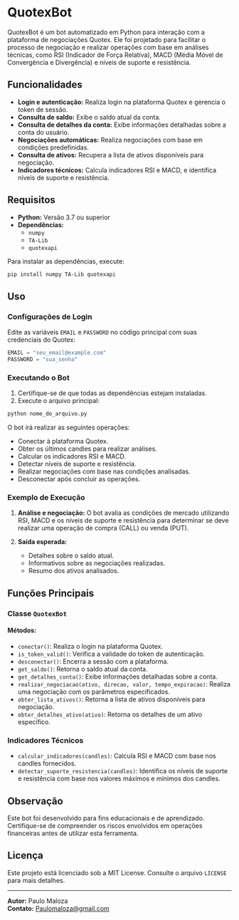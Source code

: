 # QuotexBot

QuotexBot é um bot automatizado em Python para interação com a plataforma de negociações Quotex. Ele foi projetado para facilitar o processo de negociação e realizar operações com base em análises técnicas, como RSI (Indicador de Força Relativa), MACD (Média Móvel de Convergência e Divergência) e níveis de suporte e resistência.

## Funcionalidades

- **Login e autenticação:** Realiza login na plataforma Quotex e gerencia o token de sessão.
- **Consulta de saldo:** Exibe o saldo atual da conta.
- **Consulta de detalhes da conta:** Exibe informações detalhadas sobre a conta do usuário.
- **Negociações automáticas:** Realiza negociações com base em condições predefinidas.
- **Consulta de ativos:** Recupera a lista de ativos disponíveis para negociação.
- **Indicadores técnicos:** Calcula indicadores RSI e MACD, e identifica níveis de suporte e resistência.

## Requisitos

- **Python:** Versão 3.7 ou superior
- **Dependências:**
  - `numpy`
  - `TA-Lib`
  - `quotexapi`

Para instalar as dependências, execute:

```bash
pip install numpy TA-Lib quotexapi
```

## Uso

### Configurações de Login

Edite as variáveis `EMAIL` e `PASSWORD` no código principal com suas credenciais do Quotex:

```python
EMAIL = "seu_email@example.com"
PASSWORD = "sua_senha"
```

### Executando o Bot

1. Certifique-se de que todas as dependências estejam instaladas.
2. Execute o arquivo principal:

```bash
python nome_do_arquivo.py
```

O bot irá realizar as seguintes operações:

- Conectar à plataforma Quotex.
- Obter os últimos candles para realizar análises.
- Calcular os indicadores RSI e MACD.
- Detectar níveis de suporte e resistência.
- Realizar negociações com base nas condições analisadas.
- Desconectar após concluir as operações.

### Exemplo de Execução

1. **Análise e negociação:**
   O bot avalia as condições de mercado utilizando RSI, MACD e os níveis de suporte e resistência para determinar se deve realizar uma operação de compra (CALL) ou venda (PUT).

2. **Saída esperada:**

   - Detalhes sobre o saldo atual.
   - Informativos sobre as negociações realizadas.
   - Resumo dos ativos analisados.

## Funções Principais

### Classe `QuotexBot`

#### Métodos:

- `conectar()`: Realiza o login na plataforma Quotex.
- `is_token_valid()`: Verifica a validade do token de autenticação.
- `desconectar()`: Encerra a sessão com a plataforma.
- `get_saldo()`: Retorna o saldo atual da conta.
- `get_detalhes_conta()`: Exibe informações detalhadas sobre a conta.
- `realizar_negociacao(ativo, direcao, valor, tempo_expiracao)`: Realiza uma negociação com os parâmetros especificados.
- `obter_lista_ativos()`: Retorna a lista de ativos disponíveis para negociação.
- `obter_detalhes_ativo(ativo)`: Retorna os detalhes de um ativo específico.

### Indicadores Técnicos

- `calcular_indicadores(candles)`: Calcula RSI e MACD com base nos candles fornecidos.
- `detectar_suporte_resistencia(candles)`: Identifica os níveis de suporte e resistência com base nos valores máximos e mínimos dos candles.

## Observação

Este bot foi desenvolvido para fins educacionais e de aprendizado. Certifique-se de compreender os riscos envolvidos em operações financeiras antes de utilizar esta ferramenta.

## Licença

Este projeto está licenciado sob a MIT License. Consulte o arquivo `LICENSE` para mais detalhes.

---

**Autor:** Paulo Maloza  
**Contato:** Paulomaloza@gmail.com

